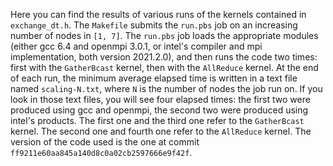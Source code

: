 Here you can find the results of various runs of the kernels contained in `exchange_dt.h`. The `Makefile` submits the `run.pbs` job on an increasing number of nodes in `[1, 7]`. The `run.pbs` job loads the appropriate modules (either gcc 6.4 and openmpi 3.0.1, or intel's compiler and mpi implementation, both version 2021.2.0), and then runs the code two times: first with the `GatherBcast` kernel, then with the `AllReduce` kernel. At the end of each run, the minimum average elapsed time is written in a text file named `scaling-N.txt`, where `N` is the number of nodes the job run on. If you look in those text files, you will see four elapsed times: the first two were produced using gcc and openmpi, the second two were produced using intel's products. The first one and the third one refer to the `GatherBcast` kernel. The second one and fourth one refer to the `AllReduce` kernel. The version of the code used is the one at commit `ff9211e60aa845a140d8c0a02cb2597666e9f42f`.